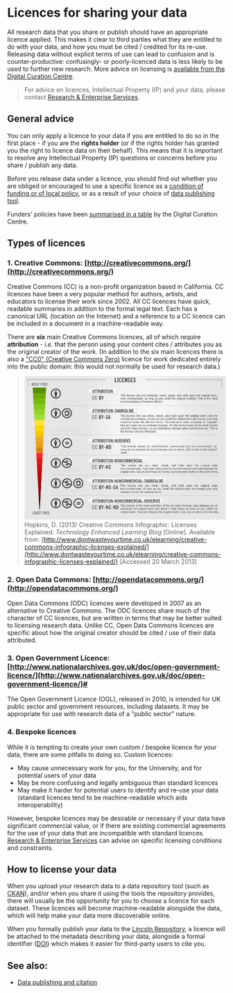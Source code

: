 # Licences for sharing your data

All research data that you share or publish should have an appropriate licence applied. This makes it clear to third parties what they are entitled to do with your data, and how you must be cited / credited for its re-use. Releasing data without explicit terms of use can lead to confusion and is counter-productive: confusingly- or poorly-licenced data is less likely to be used to further new research. More advice on licensing is [available from the Digital Curation Centre](http://www.dcc.ac.uk/resources/how-guides/license-research-data).

> For advice on licences, Intellectual Property (IP) and your data, please contact [Research & Enterprise Services](http://research.blogs.lincoln.ac.uk/).

## General advice

You can only apply a licence to your data if you are entitled to do so in the first place - if you are the **rights holder** (or if the rights holder has granted you the right to licence data on their behalf). This means that it is important to resolve any Intellectual Property (IP) questions or concerns before you share / publish any data.

Before you release data under a licence, you should find out whether you are obliged or encouraged to use a specific licence as a [condition of funding or of local policy](https://orbital.lincoln.ac.uk/training-policies), or as a result of your choice of [data publishing tool](https://orbital.lincoln.ac.uk/training-policies).

Funders' policies have been [summarised in a table](http://lncn.eu/cz46) by the Digital Curation Centre.

## Types of licences

### 1. Creative Commons: [http://creativecommons.org/](http://creativecommons.org/)

Creative Commons (CC) is a non-profit organization based in California. CC licences have been a very popular method for authors, artists, and educators to license their work since 2002. All CC licences have quick, readable summaries in addition to the formal legal text. Each has a canonical URL (location on the Internet) and a reference to a CC licence can be included in a document in a machine-readable way.

There are **six** main Creative Commons licences, all of which require **attribution** - *i.e.* that the person using your content cites / attributes you as the original creator of the work. (In addition to the six main licences there is also a ["CC0" (Creative Commons Zero)](http://creativecommons.org/publicdomain/zero/1.0/) licence for work dedicated entirely into the public domain: this would not normally be used for research data.)

> ![Table of CC licences](https://github.com/unilincoln/RDM/blob/master/images/creative_commons.png?raw=true)
> Hopkins, D. (2013) Creative Commons Infographic: Licenses Explained. *Technology Enhanced Learning Blog* [Online]. Available from: [http://www.dontwasteyourtime.co.uk/elearning/creative-commons-infographic-licenses-explained/](http://www.dontwasteyourtime.co.uk/elearning/creative-commons-infographic-licenses-explained/) [Accessed 20 March 2013]

### 2. Open Data Commons: [http://opendatacommons.org/](http://opendatacommons.org/)

Open Data Commons (ODC) licences were developed in 2007 as an alternative to Creative Commons. The ODC licences share much of the character of CC licences, but are written in terms that may be better suited to licensing research data. Unlike CC, Open Data Commons licences are specific about how the original creator should be cited / use of their data attributed.

### 3. Open Government Licence: [http://www.nationalarchives.gov.uk/doc/open-government-licence/](http://www.nationalarchives.gov.uk/doc/open-government-licence/)#

The Open Government Licence (OGL), released in 2010, is intended for UK public sector and government resources, including datasets. It may be appropriate for use with research data of a "public sector" nature.

### 4. Bespoke licences

While it is tempting to create your own custom / bespoke licence for your data, there are some pitfalls to doing so. Custom licences:

* May cause unnecessary work for you, for the University, and for potential users of your data
* May be more confusing and legally ambiguous than standard licences
* May make it harder for potential users to identify and re-use your data (standard licences tend to be machine-readable which aids interoperability)

However, bespoke licences may be desirable or necessary if your data have significant commercial value, or if there are existing commercial agreements for the use of your data that are incompatible with standard licences. [Research & Enterprise Services](http://research.blogs.lincoln.ac.uk/) can advise on specific licensing conditions and constraints.

## How to license your data

When you upload your research data to a data repository tool (such as [CKAN](http://ckan.lincoln.ac.uk/)), and/or when you share it using the tools the repository provides, there will usually be the opportunity for you to choose a licence for each dataset. These licences will become machine-readable alongside the data, which will help make your data more discoverable online.

When you formally publish your data to the [Lincoln Repository](http://eprints.lincoln.ac.uk/), a licence will be attached to the metadata describing your data, alongside a formal identifier ([DOI](http://www.doi.org/)) which makes it easier for third-party users to cite you.

## See also:

* [Data publishing and citation](https://orbital.lincoln.ac.uk/training-pubcite)